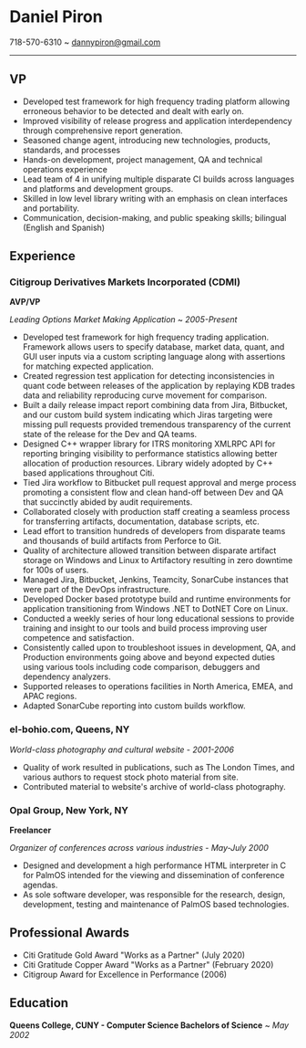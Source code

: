 # Daniel Piron

718-570-6310 ~ dannypiron@gmail.com

-------------------------------------------------------------------------------

## VP

 * Developed test framework for high frequency trading platform allowing
   erroneous behavior to be detected and dealt with early on.
 * Improved visibility of release progress and application interdependency
   through comprehensive report generation.
 * Seasoned change agent, introducing new technologies, products, standards,
   and processes
 * Hands-on development, project management, QA and technical operations
   experience
 * Lead team of 4 in unifying multiple disparate CI builds across languages and
   platforms and development groups.
 * Skilled in low level library writing with an emphasis on clean interfaces
   and portability.
 * Communication, decision-making, and public speaking skills; bilingual
   (English and Spanish)

## Experience

### Citigroup Derivatives Markets Incorporated (CDMI)

**AVP/VP**

_Leading Options Market Making Application_ ~ *2005-Present*

 * Developed test framework for high frequency trading application.  Framework
   allows users to specify database, market data, quant, and GUI user inputs
   via a custom scripting language along with assertions for matching expected
   application.
 * Created regression test application for detecting inconsistencies in quant
   code between releases of the application by replaying KDB trades data and
   reliability reproducing curve movement for comparison.
 * Built a daily release impact report combining data from Jira, Bitbucket, and
   our custom build system indicating which Jiras targeting were missing pull
   requests provided tremendous transparency of the current state of the
   release for the Dev and QA teams.
 * Designed C++ wrapper library for ITRS monitoring XMLRPC API for reporting
   bringing visibility to performance statistics allowing better allocation of
   production resources.  Library widely adopted by C++ based applications
   throughout Citi.
 * Tied Jira workflow to Bitbucket pull request approval and merge process
   promoting a consistent flow and clean hand-off between Dev and QA that
   succinctly abided by audit requirements.
 * Collaborated closely with production staff creating a seamless process for
   transferring artifacts, documentation, database scripts, etc.
 * Lead effort to transition hundreds of developers from disparate teams
   and thousands of build artifacts from Perforce to Git.
 * Quality of architecture allowed transition between disparate artifact
   storage on Windows and Linux to Artifactory resulting in zero downtime for
   100s of users.
 * Managed Jira, Bitbucket, Jenkins, Teamcity, SonarCube instances that were
   part of the DevOps infrastructure.
 * Developed Docker based prototype build and runtime environments for
   application transitioning from Windows .NET to DotNET Core on Linux.
 * Conducted a weekly series of hour long educational sessions to provide
   training and insight to our tools and build process improving user
   competence and satisfaction.
 * Consistently called upon to troubleshoot issues in development, QA, and
   Production environments going above and beyond expected duties using various
   tools including code comparison, debuggers and dependency analyzers.
 * Supported releases to operations facilities in North America, EMEA, and APAC
   regions.
 * Adapted SonarCube reporting into custom builds workflow.

### el-bohio.com, Queens, NY

_World-class photography and cultural website_ - *2001-2006*

 * Quality of work resulted in publications, such as The London Times, and
   various authors to request stock photo material from site.
 * Contributed material to website's archive of world-class photography.

### Opal Group, New York, NY

**Freelancer**

_Organizer of conferences across various industries_ - *May-July 2000*

 * Designed and development a high performance HTML interpreter in C for PalmOS
   intended for the viewing and dissemination of conference agendas.
 * As sole software developer, was responsible for the research, design,
   development, testing and maintenance of PalmOS based technologies.

## Professional Awards
 * Citi Gratitude Gold Award "Works as a Partner" (July 2020)
 * Citi Gratitude Copper Award "Works as a Partner" (February 2020)
 * Citigroup Award for Excellence in Performance (2006)

## Education
**Queens College, CUNY - Computer Science Bachelors of Science** ~ *May 2002*
